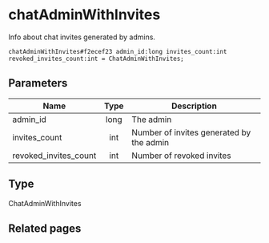 # chatAdminWithInvites
Info about chat invites generated by admins.

```
chatAdminWithInvites#f2ecef23 admin_id:long invites_count:int revoked_invites_count:int = ChatAdminWithInvites;
```

## Parameters
| Name | Type | Description |
| ---- | :----: | ----------- |
| admin_id | long | The admin |
| invites_count | int | Number of invites generated by the admin |
| revoked_invites_count | int | Number of revoked invites |


## Type
ChatAdminWithInvites

## Related pages
